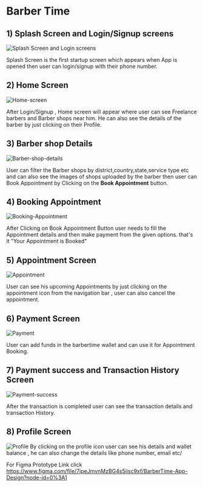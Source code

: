 # Barber Time

## 1) Splash Screen and Login/Signup screens

![Splash Screen and Login screens](https://github.com/neerajdhakad/winter-of-contributing/blob/UI_UX/UI_UX/Barber%20Time%20App%20design/Splash-Login-Signup-pages.png)

Splash Screen is the first startup screen which appears when App is opened then user can login/signup with their phone number.


## 2) Home Screen

![Home-screen](https://github.com/neerajdhakad/winter-of-contributing/blob/UI_UX/UI_UX/Barber%20Time%20App%20design/Home-screen-details.png)

After Login/Signup , Home screen will appear where user can see Freelance barbers and Barber shops near him. He can also see the details of the barber by just clicking on their
Profile.


## 3) Barber shop Details

![Barber-shop-details](https://github.com/neerajdhakad/winter-of-contributing/blob/UI_UX/UI_UX/Barber%20Time%20App%20design/Barber-shop-details.png)

User can filter the Barber shops by district,country,state,service type etc and can also see the images of shops uploaded by the barber then user can Book Appointment by Clicking on the <b> Book Appointment</b> button.


## 4) Booking Appointment

![Booking-Appointment](https://github.com/neerajdhakad/winter-of-contributing/blob/UI_UX/UI_UX/Barber%20Time%20App%20design/Booking-Appointment.png)
  
After Clicking on Book Appointment Button user needs to fill the Appointment details and then make payment from the given options.
that's it "Your Appointment is Booked"


## 5) Appointment Screen

![Appointment](https://github.com/neerajdhakad/winter-of-contributing/blob/UI_UX/UI_UX/Barber%20Time%20App%20design/Appointment.png)

User can see his upcoming Appointments by just clicking on the appointment icon from the navigation bar , user can also cancel the appointment.


## 6) Payment Screen

![Payment](https://github.com/neerajdhakad/winter-of-contributing/blob/UI_UX/UI_UX/Barber%20Time%20App%20design/Payment.png)

User can add funds in the barbertime wallet and can use it for Appointment Booking.

## 7) Payment success and Transaction History Screen

![Payment-success](https://github.com/neerajdhakad/winter-of-contributing/blob/UI_UX/UI_UX/Barber%20Time%20App%20design/Payment-success-transaction-history.png)

After the transaction is completed user can see the transaction details and transaction History.


## 8) Profile Screen

![Profile](https://github.com/neerajdhakad/winter-of-contributing/blob/UI_UX/UI_UX/Barber%20Time%20App%20design/Profile.png)
By clicking on the profile icon user can see his details and wallet balance , he can also change the details like phone number, email etc/ 


For Figma Prototype Link click <a href="here">https://www.figma.com/file/7jpeJmvnMzBG4s5iisc9xf/BarberTime-App-Design?node-id=0%3A1</a>
